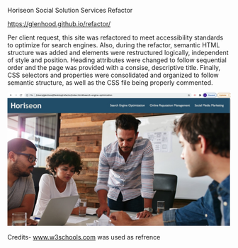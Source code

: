 Horiseon Social Solution Services Refactor

https://glenhood.github.io/refactor/

Per client request, this site was refactored to meet accessibility standards to optimize for search engines. Also, during the refactor, semantic HTML structure was added and elements were restructured logically, independent of style and position. 
Heading attributes were changed to follow sequential order and the page was provided with a consise, descriptive title. Finally, CSS selectors and properties were consolidated and organized to follow semantic structure, as well as the CSS file being properly commented.
    
![alt text](assets/images/Screenshot.jpeg)

Credits-
www.w3schools.com was used as refrence
